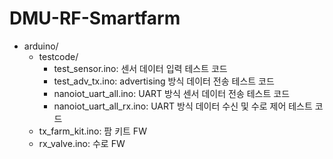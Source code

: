 # DMU-RF-Smartfarm

- arduino/
  - testcode/
    - test_sensor.ino: 센서 데이터 입력 테스트 코드
    - test_adv_tx.ino: advertising 방식 데이터 전송 테스트 코드
    - nanoiot_uart_all.ino: UART 방식 센서 데이터 전송 테스트 코드
    - nanoiot_uart_all_rx.ino: UART 방식 데이터 수신 및 수로 제어 테스트 코드
  - tx_farm_kit.ino: 팜 키트 FW
  - rx_valve.ino: 수로 FW